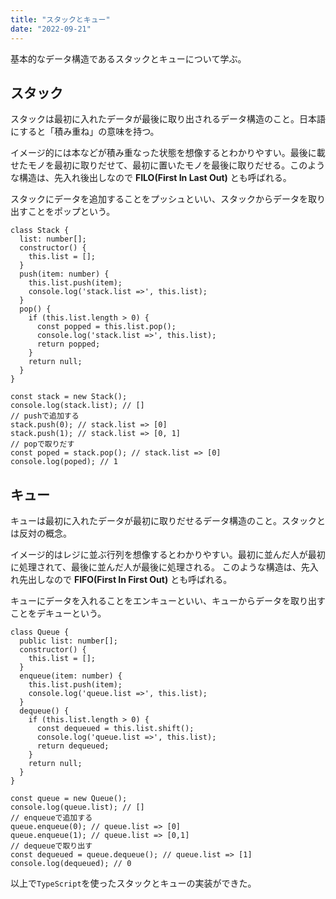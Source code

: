 ```yaml
---
title: "スタックとキュー"
date: "2022-09-21"
---
```


基本的なデータ構造であるスタックとキューについて学ぶ。

## スタック

スタックは最初に入れたデータが最後に取り出されるデータ構造のこと。日本語にすると「積み重ね」の意味を持つ。

イメージ的には本などが積み重なった状態を想像するとわかりやすい。最後に載せたモノを最初に取りだせて、最初に置いたモノを最後に取りだせる。このような構造は、先入れ後出しなので **FILO(First In Last Out)** とも呼ばれる。

スタックにデータを追加することをプッシュといい、スタックからデータを取り出すことをポップという。

```ts:[data-language="TypeScript"]
class Stack {
  list: number[];
  constructor() {
    this.list = [];
  }
  push(item: number) {
    this.list.push(item);
    console.log('stack.list =>', this.list);
  }
  pop() {
    if (this.list.length > 0) {
      const popped = this.list.pop();
      console.log('stack.list =>', this.list);
      return popped;
    }
    return null;
  }
}

const stack = new Stack();
console.log(stack.list); // []
// pushで追加する
stack.push(0); // stack.list => [0]
stack.push(1); // stack.list => [0, 1]
// popで取りだす
const poped = stack.pop(); // stack.list => [0]
console.log(poped); // 1
```

## キュー

キューは最初に入れたデータが最初に取りだせるデータ構造のこと。スタックとは反対の概念。

イメージ的はレジに並ぶ行列を想像するとわかりやすい。最初に並んだ人が最初に処理されて、最後に並んだ人が最後に処理される。
このような構造は、先入れ先出しなので **FIFO(First In First Out)** とも呼ばれる。

キューにデータを入れることをエンキューといい、キューからデータを取り出すことをデキューという。

```ts:[data-language="TypeScript"]
class Queue {
  public list: number[];
  constructor() {
    this.list = [];
  }
  enqueue(item: number) {
    this.list.push(item);
    console.log('queue.list =>', this.list);
  }
  dequeue() {
    if (this.list.length > 0) {
      const dequeued = this.list.shift();
      console.log('queue.list =>', this.list);
      return dequeued;
    }
    return null;
  }
}

const queue = new Queue();
console.log(queue.list); // []
// enqueueで追加する
queue.enqueue(0); // queue.list => [0]
queue.enqueue(1); // queue.list => [0,1]
// dequeueで取り出す
const dequeued = queue.dequeue(); // queue.list => [1]
console.log(dequeued); // 0
```

以上で`TypeScript`を使ったスタックとキューの実装ができた。
